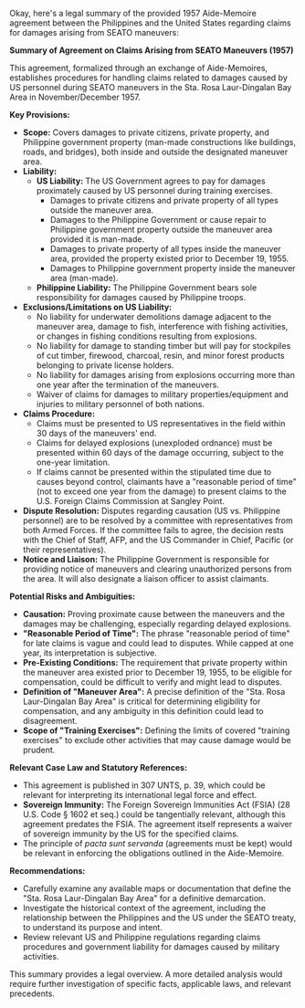 Okay, here's a legal summary of the provided 1957 Aide-Memoire agreement between the Philippines and the United States regarding claims for damages arising from SEATO maneuvers:

**Summary of Agreement on Claims Arising from SEATO Maneuvers (1957)**

This agreement, formalized through an exchange of Aide-Memoires, establishes procedures for handling claims related to damages caused by US personnel during SEATO maneuvers in the Sta. Rosa Laur-Dingalan Bay Area in November/December 1957.

**Key Provisions:**

*   **Scope:** Covers damages to private citizens, private property, and Philippine government property (man-made constructions like buildings, roads, and bridges), both inside and outside the designated maneuver area.
*   **Liability:**
    *   **US Liability:** The US Government agrees to pay for damages proximately caused by US personnel during training exercises.
        *   Damages to private citizens and private property of all types outside the maneuver area.
        *   Damages to the Philippine Government or cause repair to Philippine government property outside the maneuver area provided it is man-made.
        *   Damages to private property of all types inside the maneuver area, provided the property existed prior to December 19, 1955.
        *   Damages to Philippine government property inside the maneuver area (man-made).
    *   **Philippine Liability:** The Philippine Government bears sole responsibility for damages caused by Philippine troops.
*   **Exclusions/Limitations on US Liability:**
    *   No liability for underwater demolitions damage adjacent to the maneuver area, damage to fish, interference with fishing activities, or changes in fishing conditions resulting from explosions.
    *   No liability for damage to standing timber but will pay for stockpiles of cut timber, firewood, charcoal, resin, and minor forest products belonging to private license holders.
    *   No liability for damages arising from explosions occurring more than one year after the termination of the maneuvers.
    *   Waiver of claims for damages to military properties/equipment and injuries to military personnel of both nations.
*   **Claims Procedure:**
    *   Claims must be presented to US representatives in the field within 30 days of the maneuvers' end.
    *   Claims for delayed explosions (unexploded ordnance) must be presented within 60 days of the damage occurring, subject to the one-year limitation.
    *   If claims cannot be presented within the stipulated time due to causes beyond control, claimants have a "reasonable period of time" (not to exceed one year from the damage) to present claims to the U.S. Foreign Claims Commission at Sangley Point.
*   **Dispute Resolution:** Disputes regarding causation (US vs. Philippine personnel) are to be resolved by a committee with representatives from both Armed Forces.  If the committee fails to agree, the decision rests with the Chief of Staff, AFP, and the US Commander in Chief, Pacific (or their representatives).
*   **Notice and Liaison:** The Philippine Government is responsible for providing notice of maneuvers and clearing unauthorized persons from the area. It will also designate a liaison officer to assist claimants.

**Potential Risks and Ambiguities:**

*   **Causation:** Proving proximate cause between the maneuvers and the damages may be challenging, especially regarding delayed explosions.
*   **"Reasonable Period of Time":** The phrase "reasonable period of time" for late claims is vague and could lead to disputes.  While capped at one year, its interpretation is subjective.
*   **Pre-Existing Conditions:**  The requirement that private property within the maneuver area existed prior to December 19, 1955, to be eligible for compensation, could be difficult to verify and might lead to disputes.
*   **Definition of "Maneuver Area":** A precise definition of the "Sta. Rosa Laur-Dingalan Bay Area" is critical for determining eligibility for compensation, and any ambiguity in this definition could lead to disagreement.
*   **Scope of "Training Exercises":**  Defining the limits of covered "training exercises" to exclude other activities that may cause damage would be prudent.

**Relevant Case Law and Statutory References:**

*   This agreement is published in 307 UNTS, p. 39, which could be relevant for interpreting its international legal force and effect.
*   **Sovereign Immunity:** The Foreign Sovereign Immunities Act (FSIA) (28 U.S. Code § 1602 et seq.) could be tangentially relevant, although this agreement predates the FSIA.  The agreement itself represents a waiver of sovereign immunity by the US for the specified claims.
*   The principle of *pacta sunt servanda* (agreements must be kept) would be relevant in enforcing the obligations outlined in the Aide-Memoire.

**Recommendations:**

*   Carefully examine any available maps or documentation that define the "Sta. Rosa Laur-Dingalan Bay Area" for a definitive demarcation.
*   Investigate the historical context of the agreement, including the relationship between the Philippines and the US under the SEATO treaty, to understand its purpose and intent.
*   Review relevant US and Philippine regulations regarding claims procedures and government liability for damages caused by military activities.

This summary provides a legal overview. A more detailed analysis would require further investigation of specific facts, applicable laws, and relevant precedents.
